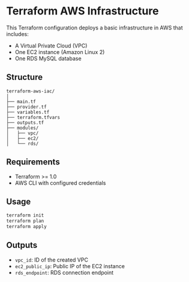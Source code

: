 # Terraform AWS Infrastructure

This Terraform configuration deploys a basic infrastructure in AWS that includes:

- A Virtual Private Cloud (VPC)
- One EC2 instance (Amazon Linux 2)
- One RDS MySQL database

## Structure

```
terraform-aws-iac/
│
├── main.tf
├── provider.tf
├── variables.tf
├── terraform.tfvars
├── outputs.tf
├── modules/
│   ├── vpc/
│   ├── ec2/
│   └── rds/
```

## Requirements

- Terraform >= 1.0
- AWS CLI with configured credentials

## Usage

```bash
terraform init
terraform plan
terraform apply
```

## Outputs

- `vpc_id`: ID of the created VPC
- `ec2_public_ip`: Public IP of the EC2 instance
- `rds_endpoint`: RDS connection endpoint
